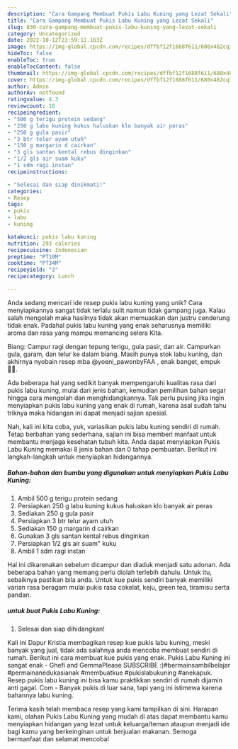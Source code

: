 ```yaml
---
description: "Cara Gampang Membuat Pukis Labu Kuning yang Lezat Sekali"
title: "Cara Gampang Membuat Pukis Labu Kuning yang Lezat Sekali"
slug: 830-cara-gampang-membuat-pukis-labu-kuning-yang-lezat-sekali
category: Uncategorized
date: 2022-10-12T23:59:11.163Z
image: https://img-global.cpcdn.com/recipes/dffbf12f1688f611/680x482cq70/pukis-labu-kuning-foto-resep-utama.jpg
hideToc: false
enableToc: true
enableTocContent: false
thumbnail: https://img-global.cpcdn.com/recipes/dffbf12f1688f611/680x482cq70/pukis-labu-kuning-foto-resep-utama.jpg
cover: https://img-global.cpcdn.com/recipes/dffbf12f1688f611/680x482cq70/pukis-labu-kuning-foto-resep-utama.jpg
author: Admin
authorAv: notfound
ratingvalue: 4.3
reviewcount: 18
recipeingredient:
- "500 g terigu protein sedang"
- "250 g labu kuning kukus haluskan klo banyak air peras"
- "250 g gula pasir"
- "3 btr telur ayam utuh"
- "150 g margarin d cairkan"
- "3 gls santan kental rebus dinginkan"
- "1/2 gls air suam kuku"
- "1 sdm ragi instan"
recipeinstructions:

- "Selesai dan siap dinikmati!"
categories:
- Resep
tags:
- pukis
- labu
- kuning

katakunci: pukis labu kuning 
nutrition: 293 calories
recipecuisine: Indonesian
preptime: "PT10M"
cooktime: "PT34M"
recipeyield: "3"
recipecategory: Lunch

---
```





Anda sedang mencari ide resep pukis labu kuning yang unik? Cara menyiapkannya sangat tidak terlalu sulit namun tidak gampang juga. Kalau salah mengolah maka hasilnya tidak akan memuaskan dan justru cenderung tidak enak. Padahal pukis labu kuning yang enak seharusnya memiliki aroma dan rasa yang mampu memancing selera Kita.





Biang: Campur ragi dengan tepung terigu, gula pasir, dan air. Campurkan gula, garam, dan telur ke dalam biang. Masih punya stok labu kuning, dan akhirnya nyobain resep mba @yoeni_pawonbyFAA , enak banget, empuk 👍🏻.

Ada beberapa hal yang sedikit banyak mempengaruhi kualitas rasa dari pukis labu kuning, mulai dari jenis bahan, kemudian pemilihan bahan segar hingga cara mengolah dan menghidangkannya. Tak perlu pusing jika ingin menyiapkan pukis labu kuning yang enak di rumah, karena asal sudah tahu triknya maka hidangan ini dapat menjadi sajian spesial.






Nah, kali ini kita coba, yuk, variasikan pukis labu kuning sendiri di rumah. Tetap berbahan yang sederhana, sajian ini bisa memberi manfaat untuk membantu menjaga kesehatan tubuh kita. Anda dapat menyiapkan Pukis Labu Kuning memakai 8 jenis bahan dan 0 tahap pembuatan. Berikut ini langkah-langkah untuk menyiapkan hidangannya.

<!--inarticleads1-->

##### Bahan-bahan dan bumbu yang digunakan untuk menyiapkan Pukis Labu Kuning:

1. Ambil 500 g terigu protein sedang
1. Persiapkan 250 g labu kuning kukus haluskan klo banyak air peras
1. Sediakan 250 g gula pasir
1. Persiapkan 3 btr telur ayam utuh
1. Sediakan 150 g margarin d cairkan
1. Gunakan 3 gls santan kental rebus dinginkan
1. Persiapkan 1/2 gls air suam&#34; kuku
1. Ambil 1 sdm ragi instan


Hal ini dikarenakan sebelum dicampur dan diaduk menjadi satu adonan. Ada beberapa bahan yang memang perlu diolah terlebih dahulu. Untuk itu, sebaiknya pastikan bila anda. Untuk kue pukis sendiri banyak memiliki varian rasa beragam mulai pukis rasa cokelat, keju, green tea, tiramisu serta pandan. 

<!--inarticleads2-->

#####  untuk buat Pukis Labu Kuning:


1. Selesai dan siap dihidangkan!

Kali ini Dapur Kristia membagikan resep kue pukis labu kuning, meski banyak yang jual, tidak ada salahnya anda mencoba membuat sendiri di rumah. Berikut ini cara membuat kue pukis yang enak. Pukis Labu Kuning ini sangat enak - Ghefi and GemmaPlease SUBSCRIBE :)#bermainsambilbelajar #permainanedukasianak #membuatkue #pukislabukuning #anekapuk. Resep pukis labu kuning ini bisa kamu praktikkan sendiri di rumah dijamin anti gagal. Com - Banyak pukis di luar sana, tapi yang ini istimewa karena bahannya labu kuning. 

Terima kasih telah membaca resep yang kami tampilkan di sini. Harapan kami, olahan Pukis Labu Kuning yang mudah di atas dapat membantu kamu menyiapkan hidangan yang lezat untuk keluarga/teman ataupun menjadi ide bagi kamu yang berkeinginan untuk berjualan makanan. Semoga bermanfaat dan selamat mencoba!
